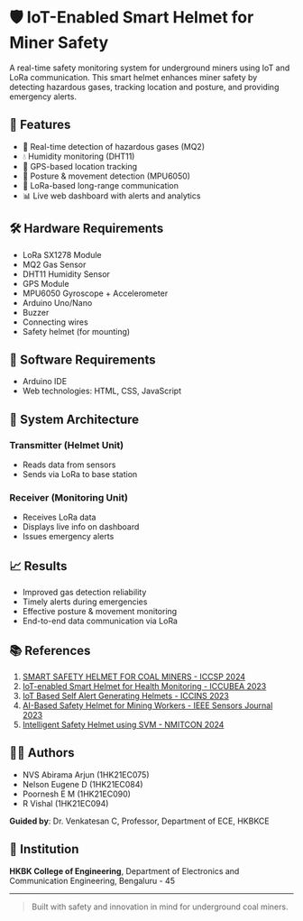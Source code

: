 # 🛡️ IoT-Enabled Smart Helmet for Miner Safety

A real-time safety monitoring system for underground miners using IoT and LoRa communication. This smart helmet enhances miner safety by detecting hazardous gases, tracking location and posture, and providing emergency alerts.

## 📌 Features

- 🚨 Real-time detection of hazardous gases (MQ2)
- 💧 Humidity monitoring (DHT11)
- 📍 GPS-based location tracking
- 🧭 Posture & movement detection (MPU6050)
- 📡 LoRa-based long-range communication
- 📊 Live web dashboard with alerts and analytics

## 🛠️ Hardware Requirements

- LoRa SX1278 Module
- MQ2 Gas Sensor
- DHT11 Humidity Sensor
- GPS Module
- MPU6050 Gyroscope + Accelerometer
- Arduino Uno/Nano
- Buzzer
- Connecting wires
- Safety helmet (for mounting)

## 🧰 Software Requirements

- Arduino IDE
- Web technologies: HTML, CSS, JavaScript

## 🔧 System Architecture

### Transmitter (Helmet Unit)
- Reads data from sensors
- Sends via LoRa to base station

### Receiver (Monitoring Unit)
- Receives LoRa data
- Displays live info on dashboard
- Issues emergency alerts

## 📈 Results

- Improved gas detection reliability
- Timely alerts during emergencies
- Effective posture & movement monitoring
- End-to-end data communication via LoRa

## 📚 References

1. [SMART SAFETY HELMET FOR COAL MINERS - ICCSP 2024](https://doi.org/10.1109/ICCSP60870.2024.10543398)
2. [IoT-enabled Smart Helmet for Health Monitoring - ICCUBEA 2023](https://ieeexplore.ieee.org)
3. [IoT Based Self Alert Generating Helmets - ICCINS 2023](https://doi.org/10.1109/ICCINS58907.2023.10450044)
4. [AI-Based Safety Helmet for Mining Workers - IEEE Sensors Journal 2023](https://ieeexplore.ieee.org)
5. [Intelligent Safety Helmet using SVM - NMITCON 2024](https://doi.org/10.1109/NMITCON62075.2024.10699127)

## 🧑‍💻 Authors

- NVS Abirama Arjun (1HK21EC075)
- Nelson Eugene D (1HK21EC084)
- Poornesh E M (1HK21EC090)
- R Vishal (1HK21EC094)

**Guided by**: Dr. Venkatesan C, Professor, Department of ECE, HKBKCE

## 🏫 Institution

**HKBK College of Engineering**, Department of Electronics and Communication Engineering, Bengaluru - 45

---

> Built with safety and innovation in mind for underground coal miners.
